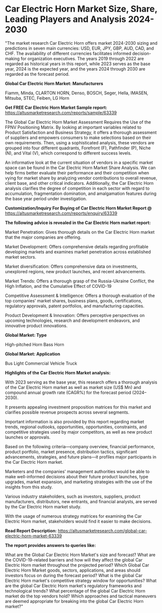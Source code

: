 <h1>Car Electric Horn Market Size, Share, Leading Players and Analysis 2024-2030</h1>

"The market research Car Electric Horn offers market 2024-2030 sizing and predictions in seven main currencies: USD, EUR, JPY, GBP, AUD, CAD, and CHF. The availability of different currencies facilitates informed decision-making for organization executives. The years 2019 through 2022 are regarded as historical years in this report, while 2023 serves as the base year, 2024 is the expected year, and the years 2024 through 2030 are regarded as the forecast period.

<b>Global Car Electric Horn Market: Manufacturers</b>

Fiamm, Minda, CLARTON HORN, Denso, BOSCH, Seger, Hella, IMASEN, Mitsuba, STEC, Feiben, LG Horn

<b>Get FREE Car Electric Horn Market Sample report:</b> <a href="https://altusmarketresearch.com/reports/sample/63339">https://altusmarketresearch.com/reports/sample/63339</a>

The Global Car Electric Horn Market Assessment Requires the Use of the FPNV Positioning Matrix. By looking at important variables related to Product Satisfaction and Business Strategy, it offers a thorough assessment of suppliers and empowers consumers to make selections based on their own requirements. Then, using a sophisticated analysis, these vendors are grouped into four different quadrants, Forefront (F), Pathfinder (P), Niche (N), and Vital (V), which correspond to different success levels.

An informative look at the current situation of vendors in a specific market space can be found in the Car Electric Horn Market Share Analysis. We can help firms better evaluate their performance and their competition when vying for market share by analyzing vendor contributions to overall revenue, client base, and other critical indicators. Additionally, the Car Electric Horn analysis clarifies the degree of competition in each sector with regard to accumulation, fragmentation domination, and amalgamation features during the base year period under investigation.

<b>Customization/Inquiry For Buying of Car Electric Horn Market Report @</b> <a href="https://altusmarketresearch.com/reports/enquiry/63339">https://altusmarketresearch.com/reports/enquiry/63339</a>

<b>The following advice is revealed in the Car Electric Horn market report:</b>

Market Penetration: Gives thorough details on the Car Electric Horn market that the major companies are offering.

Market Development: Offers comprehensive details regarding profitable developing markets and examines market penetration across established market sectors.

Market diversification: Offers comprehensive data on investments, unexplored regions, new product launches, and recent advancements.

Market Trends: Offers a thorough grasp of the Russia-Ukraine Conflict, the High Inflation, and the Cumulative Effect of COVID-19

Competitive Assessment & Intelligence: Offers a thorough evaluation of the top companies' market shares, business plans, goods, certifications, regulatory approvals, patent portfolios, and manufacturing capacities.

Product Development & Innovation: Offers perceptive perspectives on upcoming technologies, research and development endeavors, and innovative product innovations.

<b>Global Market: Type</b>

High-pitched Horn
Bass Horn

<b>Global Market: Application</b>

Bus
Light Commercial Vehicle
Truck


<b>Highlights of the Car Electric Horn Market analysis:</b>

With 2023 serving as the base year, this research offers a thorough analysis of the Car Electric Horn market as well as market size (US$ Mn) and compound annual growth rate (CAGR%) for the forecast period (2024–2030).

It presents appealing investment proposition matrices for this market and clarifies possible revenue prospects across several segments.

Important information is also provided by this report regarding market trends, regional outlooks, opportunities, opportunities, constraints, and competitive strategies used by major competitors, as well as new product launches or approvals.

Based on the following criteria—company overview, financial performance, product portfolio, market presence, distribution tactics, significant advancements, strategies, and future plans—it profiles major participants in the Car Electric Horn market.

Marketers and the companies' management authorities would be able to make well-informed decisions about their future product launches, type upgrades, market expansion, and marketing strategies with the use of the insights from this study.

Various industry stakeholders, such as investors, suppliers, product manufacturers, distributors, new entrants, and financial analysts, are served by the Car Electric Horn market study.

With the usage of numerous strategy matrices for examining the Car Electric Horn market, stakeholders would find it easier to make decisions.

<b>Read Report Description:</b> <a href="https://altusmarketresearch.com/global-car-electric-horn-market-63339">https://altusmarketresearch.com/global-car-electric-horn-market-63339</a>

<b>The report provides answers to queries like:</b>

What are the Global Car Electric Horn Market's size and forecast?
What are the COVID-19-related barriers and how will they affect the global Car Electric Horn market throughout the projected period?
Which Global Car Electric Horn Market goods, sectors, applications, and areas should investors focus on during the forecast period?
What is the global Car Electric Horn market's competitive strategy window for opportunities?
What are the global Car Electric Horn market's regulatory frameworks and technological trends?
What percentage of the global Car Electric Horn market do the top vendors hold?
Which approaches and tactical maneuvers are deemed appropriate for breaking into the global Car Electric Horn market?"
